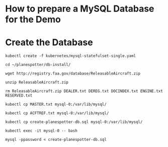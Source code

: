 How to prepare a MySQL Database for the Demo
============================================

# Create the Database

`kubectl create -f kubernetes/mysql-statefulset-single.yaml`

`cd ~/planespotter/db-install/`

`wget http://registry.faa.gov/database/ReleasableAircraft.zip`

`unzip ReleasableAircraft.zip`

`rm ReleasableAircraft.zip DEALER.txt DEREG.txt DOCINDEX.txt ENGINE.txt RESERVED.txt`

`kubectl cp MASTER.txt mysql-0:/var/lib/mysql/`

`kubectl cp ACFTREF.txt mysql-0:/var/lib/mysql/`

`kubectl cp create-planespotter-db.sql mysql-0:/var/lib/mysql/`

`kubectl exec -it mysql-0 -- bash`

`mysql -ppassword < create-planespotter-db.sql`
